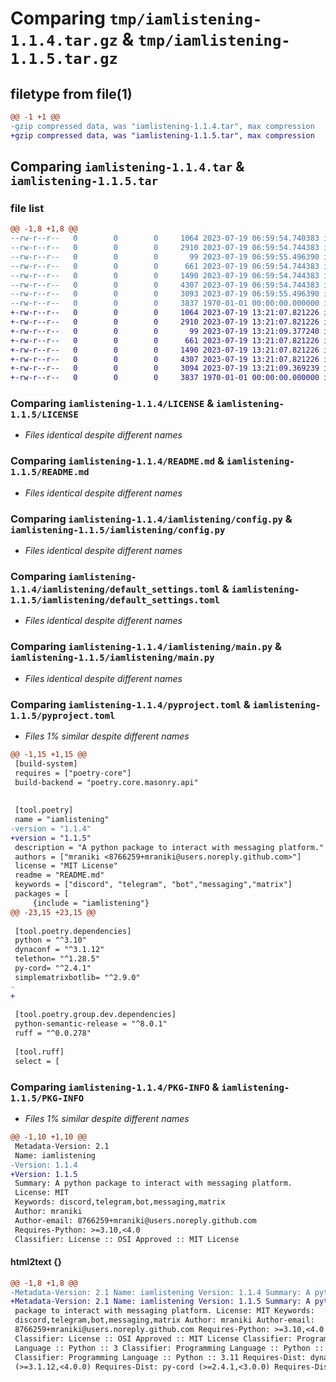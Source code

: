 # Comparing `tmp/iamlistening-1.1.4.tar.gz` & `tmp/iamlistening-1.1.5.tar.gz`

## filetype from file(1)

```diff
@@ -1 +1 @@
-gzip compressed data, was "iamlistening-1.1.4.tar", max compression
+gzip compressed data, was "iamlistening-1.1.5.tar", max compression
```

## Comparing `iamlistening-1.1.4.tar` & `iamlistening-1.1.5.tar`

### file list

```diff
@@ -1,8 +1,8 @@
--rw-r--r--   0        0        0     1064 2023-07-19 06:59:54.740383 iamlistening-1.1.4/LICENSE
--rw-r--r--   0        0        0     2910 2023-07-19 06:59:54.744383 iamlistening-1.1.4/README.md
--rw-r--r--   0        0        0       99 2023-07-19 06:59:55.496390 iamlistening-1.1.4/iamlistening/__init__.py
--rw-r--r--   0        0        0      661 2023-07-19 06:59:54.744383 iamlistening-1.1.4/iamlistening/config.py
--rw-r--r--   0        0        0     1490 2023-07-19 06:59:54.744383 iamlistening-1.1.4/iamlistening/default_settings.toml
--rw-r--r--   0        0        0     4307 2023-07-19 06:59:54.744383 iamlistening-1.1.4/iamlistening/main.py
--rw-r--r--   0        0        0     3093 2023-07-19 06:59:55.496390 iamlistening-1.1.4/pyproject.toml
--rw-r--r--   0        0        0     3837 1970-01-01 00:00:00.000000 iamlistening-1.1.4/PKG-INFO
+-rw-r--r--   0        0        0     1064 2023-07-19 13:21:07.821226 iamlistening-1.1.5/LICENSE
+-rw-r--r--   0        0        0     2910 2023-07-19 13:21:07.821226 iamlistening-1.1.5/README.md
+-rw-r--r--   0        0        0       99 2023-07-19 13:21:09.377240 iamlistening-1.1.5/iamlistening/__init__.py
+-rw-r--r--   0        0        0      661 2023-07-19 13:21:07.821226 iamlistening-1.1.5/iamlistening/config.py
+-rw-r--r--   0        0        0     1490 2023-07-19 13:21:07.821226 iamlistening-1.1.5/iamlistening/default_settings.toml
+-rw-r--r--   0        0        0     4307 2023-07-19 13:21:07.821226 iamlistening-1.1.5/iamlistening/main.py
+-rw-r--r--   0        0        0     3094 2023-07-19 13:21:09.369239 iamlistening-1.1.5/pyproject.toml
+-rw-r--r--   0        0        0     3837 1970-01-01 00:00:00.000000 iamlistening-1.1.5/PKG-INFO
```

### Comparing `iamlistening-1.1.4/LICENSE` & `iamlistening-1.1.5/LICENSE`

 * *Files identical despite different names*

### Comparing `iamlistening-1.1.4/README.md` & `iamlistening-1.1.5/README.md`

 * *Files identical despite different names*

### Comparing `iamlistening-1.1.4/iamlistening/config.py` & `iamlistening-1.1.5/iamlistening/config.py`

 * *Files identical despite different names*

### Comparing `iamlistening-1.1.4/iamlistening/default_settings.toml` & `iamlistening-1.1.5/iamlistening/default_settings.toml`

 * *Files identical despite different names*

### Comparing `iamlistening-1.1.4/iamlistening/main.py` & `iamlistening-1.1.5/iamlistening/main.py`

 * *Files identical despite different names*

### Comparing `iamlistening-1.1.4/pyproject.toml` & `iamlistening-1.1.5/pyproject.toml`

 * *Files 1% similar despite different names*

```diff
@@ -1,15 +1,15 @@
 [build-system]
 requires = ["poetry-core"]
 build-backend = "poetry.core.masonry.api"
 
 
 [tool.poetry]
 name = "iamlistening"
-version = "1.1.4"
+version = "1.1.5"
 description = "A python package to interact with messaging platform."
 authors = ["mraniki <8766259+mraniki@users.noreply.github.com>"]
 license = "MIT License"
 readme = "README.md"
 keywords = ["discord", "telegram", "bot","messaging","matrix"]
 packages = [
     {include = "iamlistening"}
@@ -23,15 +23,15 @@
 
 [tool.poetry.dependencies]
 python = "^3.10"
 dynaconf = "^3.1.12"
 telethon= "^1.28.5"
 py-cord= "^2.4.1"
 simplematrixbotlib= "^2.9.0"
-
+ 
 
 [tool.poetry.group.dev.dependencies]
 python-semantic-release = "^8.0.1"
 ruff = "^0.0.278"
 
 [tool.ruff]
 select = [
```

### Comparing `iamlistening-1.1.4/PKG-INFO` & `iamlistening-1.1.5/PKG-INFO`

 * *Files 1% similar despite different names*

```diff
@@ -1,10 +1,10 @@
 Metadata-Version: 2.1
 Name: iamlistening
-Version: 1.1.4
+Version: 1.1.5
 Summary: A python package to interact with messaging platform.
 License: MIT
 Keywords: discord,telegram,bot,messaging,matrix
 Author: mraniki
 Author-email: 8766259+mraniki@users.noreply.github.com
 Requires-Python: >=3.10,<4.0
 Classifier: License :: OSI Approved :: MIT License
```

#### html2text {}

```diff
@@ -1,8 +1,8 @@
-Metadata-Version: 2.1 Name: iamlistening Version: 1.1.4 Summary: A python
+Metadata-Version: 2.1 Name: iamlistening Version: 1.1.5 Summary: A python
 package to interact with messaging platform. License: MIT Keywords:
 discord,telegram,bot,messaging,matrix Author: mraniki Author-email:
 8766259+mraniki@users.noreply.github.com Requires-Python: >=3.10,<4.0
 Classifier: License :: OSI Approved :: MIT License Classifier: Programming
 Language :: Python :: 3 Classifier: Programming Language :: Python :: 3.10
 Classifier: Programming Language :: Python :: 3.11 Requires-Dist: dynaconf
 (>=3.1.12,<4.0.0) Requires-Dist: py-cord (>=2.4.1,<3.0.0) Requires-Dist:
```

